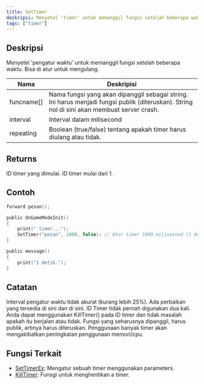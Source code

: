 ```yaml
---
title: SetTimer
deskripsi: Menyetel 'timer' untuk memanggil fungsi setelah beberapa waktu.
tags: ["timer"]
---
```


## Deskripsi

Menyetel 'pengatur waktu' untuk memanggil fungsi setelah beberapa waktu. Bisa di atur untuk mengulang.

| Nama       | Deskripisi                                                                                                                     |
| ---------- | ------------------------------------------------------------------------------------------------------------------------------- |
| funcname[] | Nama fungsi yang akan dipanggil sebagai string. Ini harus menjadi fungsi publik (diteruskan). String nol di sini akan membuat server crash. |
| interval   |Interval dalam milisecond                                                                                                       |
| repeating  | Boolean (true/false) tentang apakah timer harus diulang atau tidak.                                                                 |

## Returns

ID timer yang dimulai. ID timer mulai dari 1.

## Contoh

```c
forward pesan();

public OnGameModeInit()
{
    print(" timer...");
    SetTimer("pesan", 1000, false); // Atur timer 1000 milisecond (1 detik)
}

public message()
{
    print("1 detik.");
}
```

## Catatan



Interval pengatur waktu tidak akurat (kurang lebih 25%). Ada perbaikan yang tersedia di sini dan di sini. ID Timer tidak pernah digunakan dua kali. Anda dapat menggunakan KillTimer() pada ID timer dan tidak masalah apakah itu berjalan atau tidak. Fungsi yang seharusnya dipanggil, harus publik, artinya harus diteruskan. Penggunaan banyak timer akan mengakibatkan peningkatan penggunaan memori/cpu.

## Fungsi Terkait

- [SetTimerEx](SetTimerEx): Mengatur sebuah timer menggunakan parameters.
- [KillTimer](KillTimer): Funsgi untuk menghentikan a timer.